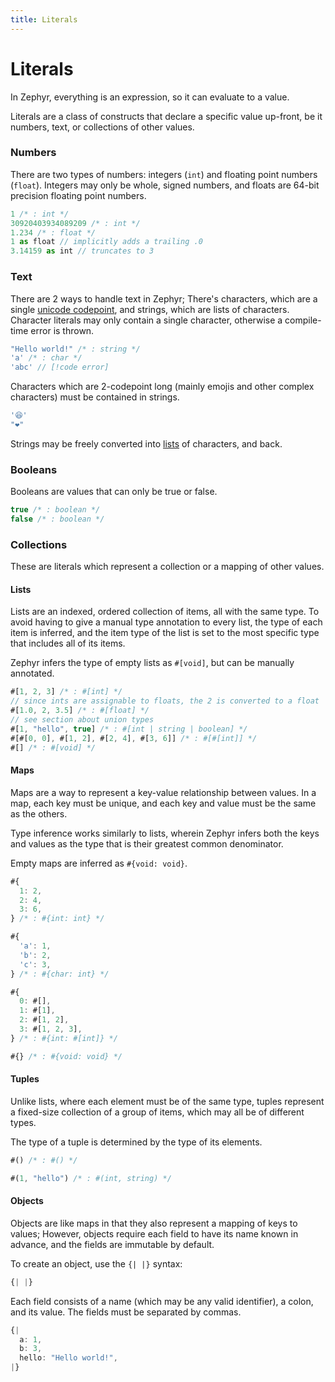 ```yaml
---
title: Literals
---
```

# Literals

In Zephyr, everything is an expression, so it can evaluate to a value.

Literals are a class of constructs that declare a specific value up-front, be it numbers, text,
or collections of other values.

### Numbers

There are two types of numbers: integers (`int`) and floating point numbers (`float`).
Integers may only be whole, signed numbers, and floats are 64-bit precision floating point numbers.

```ts
1 /* : int */ 
30920403934089209 /* : int */
1.234 /* : float */
1 as float // implicitly adds a trailing .0
3.14159 as int // truncates to 3
```

### Text

There are 2 ways to handle text in Zephyr; There's characters, which are a single 
[unicode codepoint](https://en.wikipedia.org/wiki/Code_point), and strings, which are lists of characters.
Character literals may only contain a single character, otherwise a compile-time error is thrown.

<!-- prettier-ignore -->
```ts
"Hello world!" /* : string */
'a' /* : char */
'abc' // [!code error]
```

Characters which are 2-codepoint long (mainly emojis and other complex characters) must be contained 
in strings.
<!-- prettier-ignore -->
```ts
'😆'
"❤️"
```

Strings may be freely converted into [lists](#lists) of characters, and back.

### Booleans

Booleans are values that can only be true or false.

```ts
true /* : boolean */
false /* : boolean */
```

### Collections

These are literals which represent a collection or a mapping of other values.

#### Lists

Lists are an indexed, ordered collection of items, all with the same type.
To avoid having to give a manual type annotation to every list, the type of each item is
inferred, and the item type of the list is set to the most specific type that includes all of its items.

Zephyr infers the type of empty lists as `#[void]`, but can be manually annotated.

```ts
#[1, 2, 3] /* : #[int] */
// since ints are assignable to floats, the 2 is converted to a float
#[1.0, 2, 3.5] /* : #[float] */
// see section about union types
#[1, "hello", true] /* : #[int | string | boolean] */
#[#[0, 0], #[1, 2], #[2, 4], #[3, 6]] /* : #[#[int]] */
#[] /* : #[void] */
```

#### Maps

Maps are a way to represent a key-value relationship between values.
In a map, each key must be unique, and each key and value must be the same as the others.

Type inference works similarly to lists, wherein Zephyr infers both the keys and values as
the type that is their greatest common denominator.

Empty maps are inferred as `#{void: void}`.

```ts
#{
  1: 2,
  2: 4,
  3: 6,
} /* : #{int: int} */

#{
  'a': 1,
  'b': 2,
  'c': 3,
} /* : #{char: int} */

#{
  0: #[],
  1: #[1],
  2: #[1, 2],
  3: #[1, 2, 3],
} /* : #{int: #[int]} */

#{} /* : #{void: void} */ 
```

#### Tuples

Unlike lists, where each element must be of the same type, tuples represent a fixed-size collection of
a group of items, which may all be of different types.

The type of a tuple is determined by the type of its elements.

```ts
#() /* : #() */

#(1, "hello") /* : #(int, string) */
```

#### Objects

Objects are like maps in that they also represent a mapping of keys to values;
However, objects require each field to have its name known in advance, and the fields are immutable 
by default.

To create an object, use the `{| |}` syntax:
```ts
{| |}
```

Each field consists of a name (which may be any valid identifier), a colon, and its value.
The fields must be separated by commas.

```ts
{|
  a: 1,
  b: 3,
  hello: "Hello world!",
|}
```

